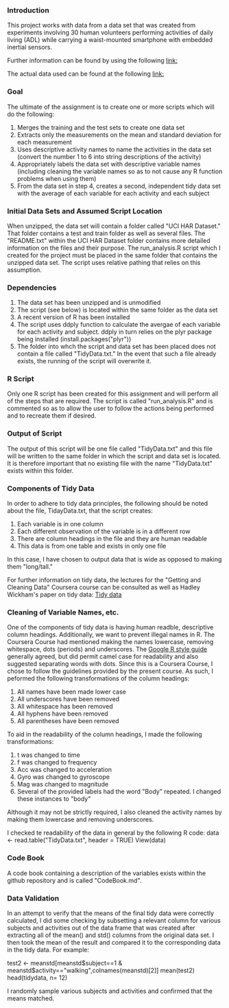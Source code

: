 ### Introduction

This project works with data from a data set that was created from experiments involving 30 human volunteers performing activities of daily living (ADL) while carrying a waist-mounted smartphone with embedded inertial sensors.

Further information can be found  by using the following [link:](http://archive.ics.uci.edu/ml/datasets/Human+Activity+Recognition+Using+Smartphones)

The actual data used can be found at the following [link:](https://d396qusza40orc.cloudfront.net/getdata%2Fprojectfiles%2FUCI%20HAR%20Dataset.zip)

### Goal

The ultimate of the assignment is to create one or more scripts which will do the following:
1. Merges the training and the test sets to create one data set
2. Extracts only the measurements on the mean and standard deviation for each measurement
3. Uses descriptive activity names to name the activities in the data set (convert the number 1 to 6 into string descriptions of the activity)
4. Appropriately labels the data set with descriptive variable names (including cleaning the variable names so as to not cause any R function problems when using them)
5. From the data set in step 4, creates a second, independent tidy data set with the average of each variable for each activity and each subject

### Initial Data Sets and Assumed Script Location

When unzipped, the data set will contain a folder called "UCI HAR Dataset."  That folder contains a test and train folder as well as several files.  The "README.txt" within the UCI HAR Dataset folder contains more detailed information on the files and their purpose.  The run_analysis.R script which I created for the project must be placed in the same folder that contains the unzipped data set.  The script uses relative pathing that relies on this assumption.

### Dependencies

1. The data set has been unzipped and is unmodified
2. The script (see below) is located within the same folder as the data set
3. A recent version of R has been installed
4. The script uses ddply function to calculate the avergae of each variable for each activity and subject.  ddply in turn relies on the plyr package being installed (install.packages("plyr"))
5. The folder into whch the script and data set has been placed does not contain a file called "TidyData.txt."  In the event that such a file already exists, the running of the script will overwrite it.

### R Script

Only one R script has been created for this assignment and will perform all of the steps that are required.  The script is called "run_analysis.R" and is commented so as to allow the user to follow the actions being performed and to recreate them if desired.

### Output of Script

The output of this script will be one file called "TidyData.txt" and this file will be written to the same folder in which the script and data set is located.  It is therefore important that no existing file with the name "TidyData.txt" exists within this folder.

### Components of Tidy Data

In order to adhere to tidy data principles, the following should be noted about the file, TidayData.txt, that the script creates:

1. Each variable is in one column
2. Each different observation of the variable is in a different row
3. There are column headings in the file and they are human readable
4. This data is from one table and exists in only one file

In this case, I have chosen to output data that is wide as opposed to making them "long/tall."

For further information on tidy data, the lectures for the "Getting and Cleaning Data" Coursera course can be consulted as well as Hadley Wickham's paper on tidy data:
[Tidy data](http://vita.had.co.nz/papers/tidy-data.pdf)

### Cleaning of Variable Names, etc.

One of the components of tidy data is having human readble, descriptive column headings.  Additionally, we want to prevent illegal names in R.  The Coursera Course had mentioned making the names lowercase, removing whitespace, dots (periods) and underscores.  The [Google R style guide](https://google-styleguide.googlecode.com/svn/trunk/Rguide.xml#identifiers) generally agreed, but did permit camel case for readability and also suggested separating words with dots.  Since this is a Coursera Course, I chose to follow the guidelines provided by the present course.  As such, I peformed the following transformations of the column headings:

1. All names have been made lower case
2. All underscores have been removed
3. All whitespace has been removed
4. All hyphens have been removed
5. All parentheses have been removed

To aid in the readability of the column headings, I made the following transformations:

1. t was changed to time
2. f was changed to frequency
3. Acc was changed to acceleration
4. Gyro was changed to gyroscope
5. Mag was changed to magnitude
6. Several of the provided labels had the word "Body" repeated.  I changed these instances to "body"

Although it may not be strictly required, I also cleaned the activity names by making them lowercase and removing underscores.

I checked te readability of the data in general by the following R code:
data <- read.table("TidyData.txt", header = TRUE)
View(data)

### Code Book

A code book containing a description of the variables exists within the github repository and is called "CodeBook.md".

### Data Validation

In an attempt to verify that the means of the final tidy data were correctly calculated, I did some checking by subsetting a relevant column for various subjects and activities out of the data frame that was created after extracting all of the mean() and std() columns from the original data set.  I then took the mean of the result and compared it to the corresponding data in the tidy data.  For example:

test2 <- meanstd[meanstd$subject==1 & meanstd$activity=="walking",colnames(meanstd)[2]]
mean(test2)
head(tidydata, n= 12)

I randomly sample various subjects and activities and confirmed that the means matched.